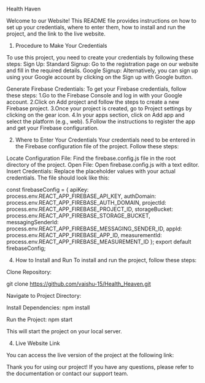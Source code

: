 Health Haven

Welcome to our Website! This README file provides instructions on how to set up your credentials, where to enter them, how to install and run the project, and the link to the live website.

1. Procedure to Make Your Credentials

To use this project, you need to create your credentials by following these steps:
Sign Up:
Standard Signup: Go to the registration page on our website and fill in the required details.
Google Signup: Alternatively, you can sign up using your Google account by clicking on the Sign up with Google button.

Generate Firebase Credentials: To get your Firebase credentials, follow these steps:
  1.Go to the Firebase Console and log in with your Google account.
  2.Click on Add project and follow the steps to create a new Firebase project.
  3.Once your project is created, go to Project settings by clicking on the gear icon.
  4.In your apps section, click on Add app and select the platform (e.g., web).
  5.Follow the instructions to register the app and get your Firebase configuration.

2. Where to Enter Your Credentials
Your credentials need to be entered in the Firebase configuration file of the project. Follow these steps:

Locate Configuration File: Find the firebase.config.js file in the root directory of the project.
Open File: Open firebase.config.js with a text editor.
Insert Credentials: Replace the placeholder values with your actual credentials. The file should look like this:

const firebaseConfig = {
    apiKey: process.env.REACT_APP_FIREBASE_API_KEY,
    authDomain: process.env.REACT_APP_FIREBASE_AUTH_DOMAIN,
    projectId: process.env.REACT_APP_FIREBASE_PROJECT_ID,
    storageBucket: process.env.REACT_APP_FIREBASE_STORAGE_BUCKET,
    messagingSenderId: process.env.REACT_APP_FIREBASE_MESSAGING_SENDER_ID,
    appId: process.env.REACT_APP_FIREBASE_APP_ID,
    measurementId: process.env.REACT_APP_FIREBASE_MEASUREMENT_ID
};
export default firebaseConfig;

4. How to Install and Run
To install and run the project, follow these steps:

Clone Repository:

git clone https://github.com/vaishu-15/Health_Heaven.git

Navigate to Project Directory:

Install Dependencies:
npm install

Run the Project:
npm start

This will start the project on your local server.

4. Live Website Link
 
You can access the live version of the project at the following link: 

Thank you for using our project! If you have any questions, please refer to the documentation or contact our support team.

